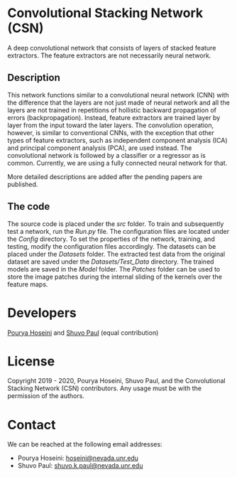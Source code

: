 # Convolutional Stacking Network (CSN)
A deep convolutional network that consists of layers of stacked feature extractors.  The feature extractors are not necessarily neural network.

## Description
This network functions similar to a convolutional neural network (CNN) with the difference that the layers are not just made of neural network and all the layers are not trained in repetitions of hollistic backward propagation of errors (backpropagation). Instead, feature extractors are  trained layer by layer from the input toward the later layers. The convolution operation, however, is similar to conventional CNNs, with the exception that other types of feature extractors, such as independent component analysis (ICA) and principal component analysis (PCA), are used instead. The convolutional network is followed by a classifier or a regressor as is common. Currently, we are using a fully connected neural network for that.

More detailed descriptions are added after the pending papers are published.

## The code
The source code is placed under the *src* folder. To train and subsequently test a network, run the *Run.py* file.  The configuration files are located under the *Config* directory. To set the properties of the network, training, and testing, modify the configuration files accordingly. The datasets can be placed under the *Datasets* folder. The extracted test data from the original dataset are saved under the *Datasets/Test_Data* directory. The trained models are saved in the *Model* folder. The *Patches* folder can be used to store the image patches during the internal sliding of the kernels over the feature maps.

# Developers
[Pourya Hoseini](https://github.com/pouryahoseini) and [Shuvo Paul](https://github.com/paul-shuvo) (equal contribution)

# License
Copyright 2019 - 2020, Pourya Hoseini, Shuvo Paul, and the Convolutional Stacking Network (CSN) contributors. Any usage must be with the permission of the authors.

# Contact
We can be reached at the following email addresses:
- Pourya Hoseini: [hoseini@nevada.unr.edu](mailto:hoseini@nevada.unr.edu)
- Shuvo Paul: [shuvo.k.paul@nevada.unr.edu](mailto:shuvo.k.paul@nevada.unr.edu)